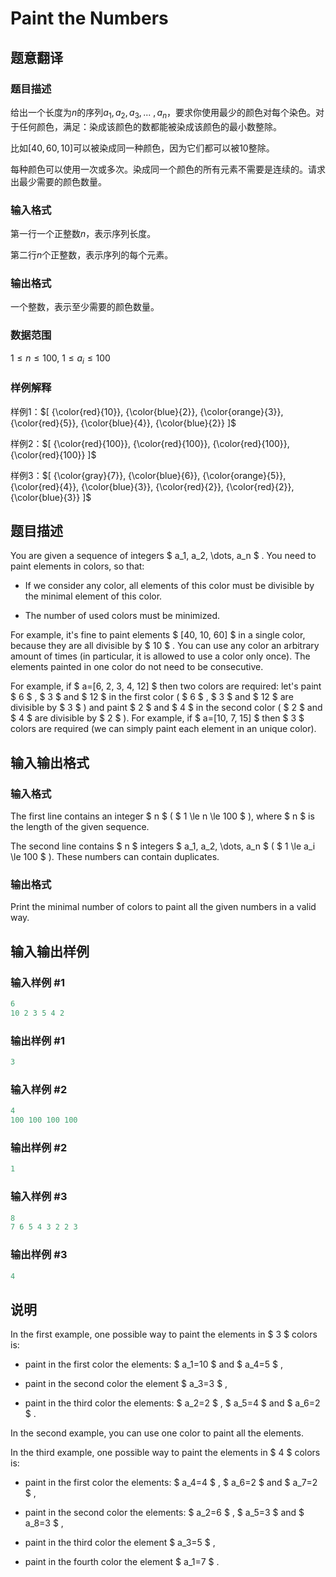 # Paint the Numbers

## 题意翻译

### 题目描述

给出一个长度为$n$的序列$a_1,a_2,a_3,...\ ,a_n$，要求你使用最少的颜色对每个染色。对于任何颜色，满足：染成该颜色的数都能被染成该颜色的最小数整除。

比如$[40,60,10]$可以被染成同一种颜色，因为它们都可以被$10$整除。

每种颜色可以使用一次或多次。染成同一个颜色的所有元素不需要是连续的。请求出最少需要的颜色数量。

### 输入格式

第一行一个正整数$n$，表示序列长度。

第二行$n$个正整数，表示序列的每个元素。

### 输出格式

一个整数，表示至少需要的颜色数量。

### 数据范围

$1 \leq n \leq 100$, $1 \leq a_i \leq 100$

### 样例解释

样例1：$[ {\color{red}{10}}, {\color{blue}{2}}, {\color{orange}{3}},{\color{red}{5}}, {\color{blue}{4}}, {\color{blue}{2}} ]$

样例2：$[ {\color{red}{100}}, {\color{red}{100}}, {\color{red}{100}},{\color{red}{100}} ]$

样例3：$[ {\color{gray}{7}}, {\color{blue}{6}}, {\color{orange}{5}},{\color{red}{4}}, {\color{blue}{3}}, {\color{red}{2}}, {\color{red}{2}}, {\color{blue}{3}} ]$

## 题目描述

You are given a sequence of integers $ a_1, a_2, \dots, a_n $ . You need to paint elements in colors, so that:

- If we consider any color, all elements of this color must be divisible by the minimal element of this color.

- The number of used colors must be minimized.

For example, it's fine to paint elements $ [40, 10, 60] $ in a single color, because they are all divisible by $ 10 $ . You can use any color an arbitrary amount of times (in particular, it is allowed to use a color only once). The elements painted in one color do not need to be consecutive.

For example, if $ a=[6, 2, 3, 4, 12] $ then two colors are required: let's paint $ 6 $ , $ 3 $ and $ 12 $ in the first color ( $ 6 $ , $ 3 $ and $ 12 $ are divisible by $ 3 $ ) and paint $ 2 $ and $ 4 $ in the second color ( $ 2 $ and $ 4 $ are divisible by $ 2 $ ). For example, if $ a=[10, 7, 15] $ then $ 3 $ colors are required (we can simply paint each element in an unique color).

## 输入输出格式

### 输入格式

The first line contains an integer $ n $ ( $ 1 \le n \le 100 $ ), where $ n $ is the length of the given sequence.

The second line contains $ n $ integers $ a_1, a_2, \dots, a_n $ ( $ 1 \le a_i \le 100 $ ). These numbers can contain duplicates.

### 输出格式

Print the minimal number of colors to paint all the given numbers in a valid way.

## 输入输出样例

### 输入样例 #1

```cpp
6
10 2 3 5 4 2

```
### 输出样例 #1

```cpp
3

```
### 输入样例 #2

```cpp
4
100 100 100 100

```
### 输出样例 #2

```cpp
1

```
### 输入样例 #3

```cpp
8
7 6 5 4 3 2 2 3

```
### 输出样例 #3

```cpp
4

```
## 说明

In the first example, one possible way to paint the elements in $ 3 $ colors is:

- paint in the first color the elements: $ a_1=10 $ and $ a_4=5 $ ,

- paint in the second color the element $ a_3=3 $ ,

- paint in the third color the elements: $ a_2=2 $ , $ a_5=4 $ and $ a_6=2 $ .

In the second example, you can use one color to paint all the elements.

In the third example, one possible way to paint the elements in $ 4 $ colors is:

- paint in the first color the elements: $ a_4=4 $ , $ a_6=2 $ and $ a_7=2 $ ,

- paint in the second color the elements: $ a_2=6 $ , $ a_5=3 $ and $ a_8=3 $ ,

- paint in the third color the element $ a_3=5 $ ,

- paint in the fourth color the element $ a_1=7 $ .

